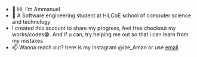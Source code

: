 - 👋 Hi, I’m Ammanuel
- 🌱 A Software engineering student at HiLCoE school of computer science and technology
- I created this account to share my progress, feel free checkout my works/codes😁. And if u can, try helping me out so that i can learn from my mistakes
- 📫 Wanna reach out? here is my instagram @ize_Aman or use [email](dmsammanuel@gmail.com)
  

  
<!---
Ize-Aman/Ize-Aman is a ✨ special ✨ repository because its `README.md` (this file) appears on your GitHub profile.
You can click the Preview link to take a look at your changes.
--->
